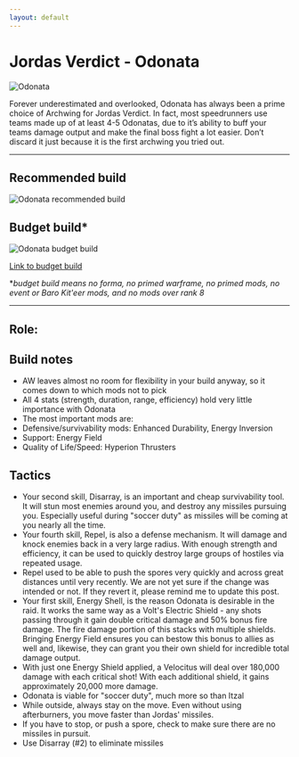 ```yaml
---
layout: default
---
```

# Jordas Verdict - Odonata

![Odonata](http://i.imgur.com/Rg89iW2.jpg?1)

Forever underestimated and overlooked, Odonata has always been a prime choice of Archwing for Jordas Verdict. In fact, most speedrunners use teams made up of at least 4-5 Odonatas, due to it’s ability to buff your teams damage output and make the final boss fight a lot easier. Don’t discard it just because it is the first archwing you tried out.

* * *

## Recommended build

![Odonata recommended build](http://i.imgur.com/IssMSRh.png)

## Budget build*

![Odonata budget build](http://i.imgur.com/f3pnidg.png)

[Link to budget build](http://warframe-builder.com/Warframes/Builder/Odonata/t_30_400300020_420-7-5-422-6-5-423-1-3-424-0-5-425-4-7-428-3-8-760-2-3_424-5-423-5-760-9-428-7-425-17-f-f-422-11-420-6_0/en/1-0-29)

*_budget build means no forma, no primed warframe, no primed mods, no event or Baro Kit'eer mods, and no mods over rank 8_

* * *

## Role: 

## Build notes

* AW leaves almost no room for flexibility in your build anyway, so it comes down to which mods not to pick
* All 4 stats (strength, duration, range, efficiency) hold very little importance with Odonata
* The most important mods are:
* Defensive/survivability mods: Enhanced Durability, Energy Inversion
* Support: Energy Field
* Quality of Life/Speed: Hyperion Thrusters

## Tactics

* Your second skill, Disarray, is an important and cheap survivability tool. It will stun most enemies around you, and destroy any missiles pursuing you. Especially useful during "soccer duty" as missiles will be coming at you nearly all the time.
* Your fourth skill, Repel, is also a defense mechanism. It will damage and knock enemies back in a very large radius. With enough strength and efficiency, it can be used to quickly destroy large groups of hostiles via repeated usage.
* Repel used to be able to push the spores very quickly and across great distances until very recently. We are not yet sure if the change was intended or not. If they revert it, please remind me to update this post.
* Your first skill, Energy Shell, is the reason Odonata is desirable in the raid. It works the same way as a Volt's Electric Shield - any shots passing through it gain double critical damage and 50% bonus fire damage. The fire damage portion of this stacks with multiple shields. Bringing Energy Field ensures you can bestow this bonus to allies as well and, likewise, they can grant you their own shield for incredible total damage output.
* With just one Energy Shield applied, a Velocitus will deal over 180,000 damage with each critical shot! With each additional shield, it gains approximately 20,000 more damage.
* Odonata is viable for "soccer duty", much more so than Itzal
* While outside, always stay on the move. Even without using afterburners, you move faster than Jordas' missiles.
* If you have to stop, or push a spore, check to make sure there are no missiles in pursuit.
* Use Disarray (#2) to eliminate missiles
